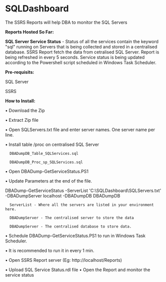 # SQLDashboard

The SSRS Reports will help DBA to monitor the SQL Servers

**Reports Hosted So Far:**

**SQL Server Service Status** - Status of all the services contain the keyword "sql" running on Servers that is being collected and stored in a centralised database. 
SSRS Report fetch the data from cetralised SQL Server. Report is being refreshed in every 5 seconds. Service status is being updated according to the Powershell script scheduled in Windows Task Scheduler.

**Pre-requisits:**

SQL Server

SSRS

**How to Install:**

•	Download the Zip

•	Extract Zip file

•	Open SQLServers.txt file and enter server names. One server name per line.

•	Install table /proc on centralised SQL Server 

      DBADumpDB_Table_SQLServices.sql 

      DBADumpDB_Proc_sp_SQLServices.sql

•	Open DBADump-GetServiceStatus.PS1

•	Update Parameters at the end of the file.

DBADump-GetServiceStatus -ServerList 'C:\SQLDashboard\SQLServers.txt' -DBADumpServer localhost -DBADumpDB DBADumpDB

      ServerList - Where all the servers are listed in your environment here.

      DBADumpServer - The centralised server to store the data

      DBADumpServer - The centralised database to store data.

•	Schedule DBADump-GetServiceStatus.PS1 to run in Windows Task Scheduler.

•	It is recommended to run it in every 1 min.

•	Open SSRS Report server (Eg:  http://localhost/Reports)

•	Upload SQL Service Status.rdl file
•	Open the Report and monitor the service status
